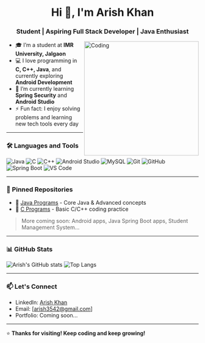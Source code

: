 <h1 align="center">Hi 👋, I'm Arish Khan</h1>
<h3 align="center">Student | Aspiring Full Stack Developer | Java Enthusiast</h3>

<img align="right" alt="Coding" width="300" src="https://cdn.dribbble.com/users/1162077/screenshots/3848914/programmer.gif">

- 🎓 I’m a student at **IMR University, Jalgaon**
- 💻 I love programming in **C, C++, Java**, and currently exploring **Android Development**
- 🌱 I’m currently learning **Spring Security** and **Android Studio**
- ⚡ Fun fact: I enjoy solving problems and learning new tech tools every day

---

### 🛠️ Languages and Tools

![Java](https://img.shields.io/badge/Java-%23ED8B00.svg?style=flat&logo=java&logoColor=white)
![C](https://img.shields.io/badge/C-%2300599C.svg?style=flat&logo=c&logoColor=white)
![C++](https://img.shields.io/badge/C++-%2300599C.svg?style=flat&logo=c%2B%2B&logoColor=white)
![Android Studio](https://img.shields.io/badge/Android%20Studio-3DDC84?style=flat&logo=android-studio&logoColor=white)
![MySQL](https://img.shields.io/badge/MySQL-%2300f.svg?style=flat&logo=mysql&logoColor=white)
![Git](https://img.shields.io/badge/Git-%23F05033.svg?style=flat&logo=git&logoColor=white)
![GitHub](https://img.shields.io/badge/GitHub-%23121011.svg?style=flat&logo=github&logoColor=white)
![Spring Boot](https://img.shields.io/badge/Spring%20Boot-6DB33F?style=flat&logo=spring-boot&logoColor=white)
![VS Code](https://img.shields.io/badge/VS%20Code-%23007ACC.svg?style=flat&logo=visual-studio-code&logoColor=white)

---

### 📌 Pinned Repositories

- 🔹 [Java Programs](https://github.com/arishkhan54/Java-Programs) - Core Java & Advanced concepts  
- 🔹 [C Programs](https://github.com/arishkhan54/C-Programs) - Basic C/C++ coding practice

> More coming soon: Android apps, Java Spring Boot apps, Student Management System...

---

### 📊 GitHub Stats

![Arish's GitHub stats](https://github-readme-stats.vercel.app/api?username=arishkhan54&show_icons=true&theme=tokyonight)
![Top Langs](https://github-readme-stats.vercel.app/api/top-langs/?username=arishkhan54&layout=compact&theme=tokyonight)

---

### 📫 Let's Connect

- LinkedIn: [Arish Khan](https://www.linkedin.com/in/arish-khan-197b89287/)
- Email: [arish3542@gmail.com]
- Portfolio: Coming soon...

---

⭐️ **Thanks for visiting! Keep coding and keep growing!**

